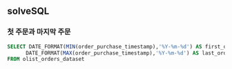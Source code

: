 ## solveSQL

### 첫 주문과 마지막 주문
```sql
SELECT DATE_FORMAT(MIN(order_purchase_timestamp),'%Y-%m-%d') AS first_order_date,
      DATE_FORMAT(MAX(order_purchase_timestamp),'%Y-%m-%d') AS last_order_date
FROM olist_orders_dataset 
```
